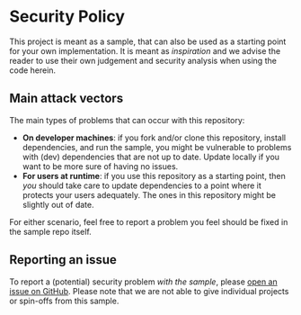 # Security Policy

This project is meant as a sample, that can also be used as a starting point for your own implementation.
It is meant as _inspiration_ and we advise the reader to use their own judgement and security analysis when using the code herein.

## Main attack vectors

The main types of problems that can occur with this repository:

- **On developer machines**: if you fork and/or clone this repository, install dependencies, and run the sample, you might be vulnerable to problems with (dev) dependencies that are not up to date. Update locally if you want to be more sure of having no issues.
- **For users at runtime**: if you use this repository as a starting point, then _you_ should take care to update dependencies to a point where it protects your users adequately. The ones in this repository might be slightly out of date.

For either scenario, feel free to report a problem you feel should be fixed in the sample repo itself.

## Reporting an issue

To report a (potential) security problem _with the sample_, please [open an issue on GitHub](https://github.com/jeroenheijmans/sample-angular-oauth2-oidc-with-auth-guards/issues).
Please note that we are not able to give individual projects or spin-offs from this sample.
